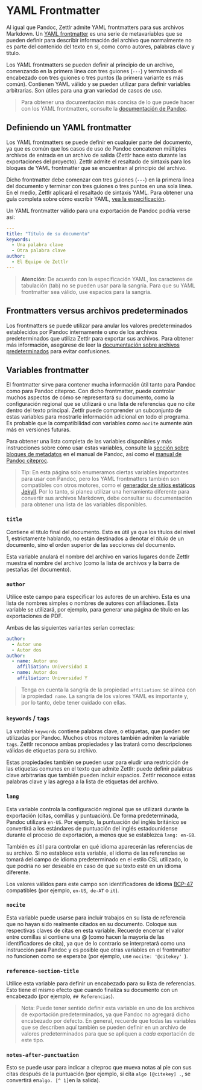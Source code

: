 # YAML Frontmatter

Al igual que Pandoc, Zettlr admite YAML frontmatters para sus archivos Markdown. Un [YAML frontmatter](https://pandoc.org/MANUAL.html#extension-yaml_metadata_block) es una serie de metavariables que se pueden definir para describir información del archivo que normalmente no es parte del contenido del texto en sí, como como autores, palabras clave y título.

Los YAML frontmatters se pueden definir al principio de un archivo, comenzando en la primera línea con tres guiones (`---`) y terminando el encabezado con tres guiones o tres puntos (la primera variante es más común). Contienen YAML válido y se pueden utilizar para definir variables arbitrarias. Son útiles para una gran variedad de casos de uso.

> Para obtener una documentación más concisa de lo que puede hacer con los YAML frontmatters, consulte la [documentación de Pandoc](https://pandoc.org/MANUAL.html#extension-yaml_metadata_block).

## Definiendo un YAML frontmatter

Los YAML frontmatters se puede definir en cualquier parte del documento, ya que es común que los casos de uso de Pandoc concatenen múltiples archivos de entrada en un archivo de salida (Zettlr hace esto durante las exportaciones del proyecto). Zettlr admite el resaltado de sintaxis para los bloques de YAML frontmatter que se encuentran al principio del archivo.

Dicho frontmatter debe comenzar con tres guiones (`---`) en la primera línea del documento y terminar con tres guiones o tres puntos en una sola línea. En el medio, Zettlr aplicará el resaltado de sintaxis YAML. Para obtener una guía completa sobre cómo escribir YAML, [vea la especificación](https://yaml.org/spec/1.2/spec.html).

Un YAML frontmatter válido para una exportación de Pandoc podría verse así:

```yaml
---
title: "Título de su documento"
keywords:
  - Una palabra clave
  - Otra palabra clave
author:
  - El Equipo de Zettlr
---
```

> **Atención**: De acuerdo con la especificación YAML, los caracteres de tabulación (tab) no se pueden usar para la sangría. Para que su YAML frontmatter  sea válido, use espacios para la sangría.

## Frontmatters versus archivos predeterminados

Los frontmatters se puede utilizar para anular los valores predeterminados establecidos por Pandoc internamente o uno de los archivos predeterminados que utiliza Zettlr para exportar sus archivos. Para obtener más información, asegúrese de leer la [documentación sobre archivos predeterminados](defaults-files.md) para evitar confusiones.

## Variables frontmatter 

El frontmatter sirve para contener mucha información útil tanto para Pandoc como para Pandoc citeproc. Con dicho frontmatter, puede controlar muchos aspectos de cómo se representará su documento, como la configuración regional que se utilizará o una lista de referencias que no cite dentro del texto principal. Zettlr puede comprender un subconjunto de estas variables para mostrarle información adicional en todo el programa. Es probable que la compatibilidad con variables como `nocite` aumente aún más en versiones futuras.

Para obtener una lista completa de las variables disponibles y más instrucciones sobre cómo usar estas variables, consulte la [sección sobre bloques de metadatos](https://pandoc.org/MANUAL.html#metadata-blocks) en el manual de Pandoc, así como el [manual de Pandoc citeproc](https://github.com/jgm/pandoc-citeproc/blob/master/man/pandoc-citeproc.1.md).

> Tip: En esta página solo enumeramos ciertas variables importantes para usar con Pandoc, pero los YAML frontmatters también son compatibles con otros motores, como el [generador de sitios estáticos Jekyll](https://jekyllrb.com/docs/front-matter/). Por lo tanto, si planea utilizar una herramienta diferente para convertir sus archivos Markdown, debe consultar su documentación para obtener una lista de las variables disponibles.

### `title`

Contiene el título final del documento. Esto es útil ya que los títulos del nivel 1, estrictamente hablando, no están destinados a denotar el _título_ de un documento, sino el orden superior de las secciones del documento.

Esta variable anulará el nombre del archivo en varios lugares donde Zettlr muestra el nombre del archivo (como la lista de archivos y la barra de pestañas del documento).

### `author`

Utilice este campo para especificar los autores de un archivo. Esta es una lista de nombres simples o nombres de autores con afiliaciones. Esta variable se utilizará, por ejemplo, para generar una página de título en las exportaciones de PDF.

Ambas de las siguientes variantes serían correctas:

```yaml
author:
  - Autor uno
  - Autor dos
author:
  - name: Autor uno
    affiliation: Universidad X
  - name: Autor dos
    affiliation: Universidad Y
```

> Tenga en cuenta la sangría de la propiedad `affiliation`: se alinea con la propiedad` name`. La sangría de los valores YAML es importante y, por lo tanto, debe tener cuidado con ellas.

### `keywords` / `tags`

La variable `keywords` contiene palabras clave, o etiquetas, que pueden ser utilizadas por Pandoc. Muchos otros motores también admiten la variable `tags`. Zettlr reconoce ambas propiedades y las tratará como descripciones válidas de etiquetas para su archivo.

Estas propiedades también se pueden usar para eludir una restricción de las etiquetas comunes en el texto que admite Zettlr: puede definir palabras clave arbitrarias que también pueden incluir espacios. Zettlr reconoce estas palabras clave y las agrega a la lista de etiquetas del archivo.

### `lang`

Esta variable controla la configuración regional que se utilizará durante la exportación (citas, comillas y puntuación). De forma predeterminada, Pandoc utilizará `en-US`. Por ejemplo, la puntuación del inglés británico se convertirá a los estándares de puntuación del inglés estadounidense durante el proceso de exportación, a menos que se establezca `lang: en-GB`.

También es útil para controlar en qué idioma aparecerán las referencias de su archivo. Si no establece esta variable, el idioma de las referencias se tomará del campo de idioma predeterminado en el estilo CSL utilizado, lo que podría no ser deseable en caso de que su texto esté en un idioma diferente.

Los valores válidos para este campo son identificadores de idioma [BCP-47](https://tools.ietf.org/html/bcp47)  compatibles (por ejemplo, `en-US`,` de-AT` o `it`).

### `nocite`

Esta variable puede usarse para incluir trabajos en su lista de referencia que no hayan sido realmente citados en su documento. Coloque sus respectivas claves de citas en esta variable. Recuerde encerrar el valor entre comillas si contiene una @ (como hacen la mayoría de las identificadores de cita), ya que de lo contrario se interpretará como una instrucción para Pandoc y es posible que otras variables en el frontmatter no funcionen como se esperaba (por ejemplo, use `nocite: '@citekey' `).

### `reference-section-title`

Utilice esta variable para definir un encabezado para su lista de referencias. Esto tiene el mismo efecto que cuando finaliza su documento con un encabezado (por ejemplo, `## Referencias`).

> Nota: Puede tener sentido definir esta variable en uno de los archivos de exportación predeterminados, ya que Pandoc no agregará dicho encabezado por defecto. En general, recuerde que todas las variables que se describen aquí también se pueden definir en un archivo de valores predeterminados para que se apliquen a _cada_ exportación de este tipo.

### `notes-after-punctuation`

Esto se puede usar para indicar a citeproc que mueva notas al pie con sus citas después de la puntuación (por ejemplo, si cita `algo [@citekey] .`, se convertirá en` algo. [^ 1] `en la salida).
